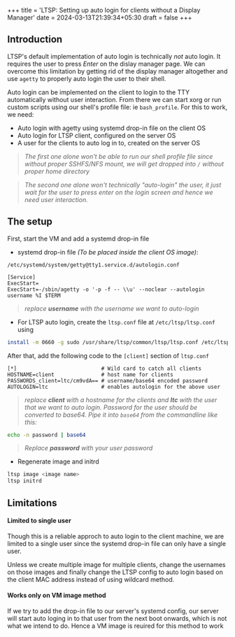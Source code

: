 +++
title = 'LTSP: Setting up auto login for clients without a Display Manager'
date = 2024-03-13T21:39:34+05:30
draft = false
+++

## Introduction
LTSP's default implementation of auto login is technically *not* auto login. It requires the user to press *Enter* on the dislay manager page. We can overcome this limitation by getting rid of the display manager altogether and use `agetty` to properly auto login the user to their shell.

Auto login can be implemented on the client to login to the TTY automatically without user interaction. From there we can start xorg or run custom scripts using our shell's profile file: ie `bash_profile`. For this to work, we need:
- Auto login with agetty using systemd drop-in file on the client OS
- Auto login for LTSP client, configured on the server OS
- A user for the clients to auto log in to, created on the server OS

>*The first one alone won't be able to run our shell profile file since without proper SSHFS/NFS mount, we will get dropped into `/` without proper home directory*

>*The second one alone won't technically "auto-login" the user, it just wait for the user to press enter on the login screen and hence we need user interaction.*

## The setup
First, start the VM and add a systemd drop-in file
- systemd drop-in file *(To be placed inside the client OS image)*:

`/etc/systemd/system/getty@tty1.service.d/autologin.conf`
```
[Service]
ExecStart=
ExecStart=-/sbin/agetty -o '-p -f -- \\u' --noclear --autologin username %I $TERM
```
> *replace **username** with the username we want to auto-login*

- For LTSP auto login, create the `ltsp.conf` file at `/etc/ltsp/ltsp.conf` using
```bash
install -m 0660 -g sudo /usr/share/ltsp/common/ltsp/ltsp.conf /etc/ltsp/ltsp.conf
```
After that, add the following code to the `[client]` section of `ltsp.conf` 
```
[*]                           # Wild card to catch all clients
HOSTNAME=client               # host name for clients
PASSWORDS_client=ltc/cm9vdA== # username/base64 encoded password
AUTOLOGIN=ltc                 # enables autologin for the above user
```
> *replace **client** with a hostname for the clients and **ltc** with the user that we want to auto login.*
> *Password for the user should be converted to base64. Pipe it into `base64` from the commandline like this:*

```bash
echo -n password | base64
```
> *Replace **password** with your user password*

- Regenerate image and initrd
```bash
ltsp image <image name>
ltsp initrd
```

## Limitations

#### Limited to single user
Though this is a reliable approch to auto login to the client machine, we are limited to a single user since the systemd drop-in file can only have a single user.

Unless we create multiple image for multiple clients, change the usernames on those images and finally change the LTSP config to auto login based on the client MAC address instead of using wildcard method.

#### Works only on VM image method
If we try to add the drop-in file to our server's systemd config, our server will start auto loging in to that user from the next boot onwards, which is not what we intend to do. Hence a VM image is reuired for this method to work